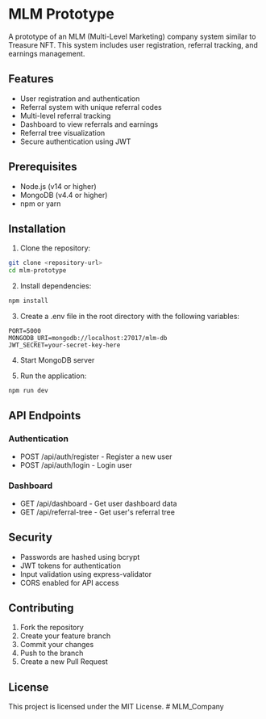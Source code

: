 # MLM Prototype

A prototype of an MLM (Multi-Level Marketing) company system similar to Treasure NFT. This system includes user registration, referral tracking, and earnings management.

## Features

- User registration and authentication
- Referral system with unique referral codes
- Multi-level referral tracking
- Dashboard to view referrals and earnings
- Referral tree visualization
- Secure authentication using JWT

## Prerequisites

- Node.js (v14 or higher)
- MongoDB (v4.4 or higher)
- npm or yarn

## Installation

1. Clone the repository:
```bash
git clone <repository-url>
cd mlm-prototype
```

2. Install dependencies:
```bash
npm install
```

3. Create a .env file in the root directory with the following variables:
```
PORT=5000
MONGODB_URI=mongodb://localhost:27017/mlm-db
JWT_SECRET=your-secret-key-here
```

4. Start MongoDB server

5. Run the application:
```bash
npm run dev
```

## API Endpoints

### Authentication
- POST /api/auth/register - Register a new user
- POST /api/auth/login - Login user

### Dashboard
- GET /api/dashboard - Get user dashboard data
- GET /api/referral-tree - Get user's referral tree

## Security

- Passwords are hashed using bcrypt
- JWT tokens for authentication
- Input validation using express-validator
- CORS enabled for API access

## Contributing

1. Fork the repository
2. Create your feature branch
3. Commit your changes
4. Push to the branch
5. Create a new Pull Request

## License

This project is licensed under the MIT License. #   M L M _ C o m p a n y  
 